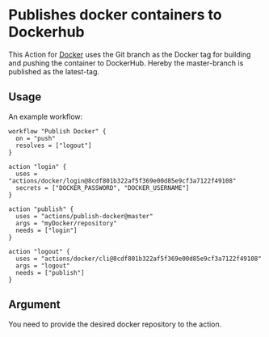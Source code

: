 # Publishes docker containers to Dockerhub

This Action for [Docker](https://www.docker.com/) uses the Git branch as the Docker tag for building and pushing the container to DockerHub.
Hereby the master-branch is published as the latest-tag.

## Usage

An example workflow:

```hcl
workflow "Publish Docker" {
  on = "push"
  resolves = ["logout"]
}

action "login" {
  uses = "actions/docker/login@8cdf801b322af5f369e00d85e9cf3a7122f49108"
  secrets = ["DOCKER_PASSWORD", "DOCKER_USERNAME"]
}

action "publish" {
  uses = "actions/publish-docker@master"
  args = "myDocker/repository"
  needs = ["login"]
}

action "logout" {
  uses = "actions/docker/cli@8cdf801b322af5f369e00d85e9cf3a7122f49108"
  args = "logout"
  needs = ["publish"]
}
```

## Argument

You need to provide the desired docker repository to the action.
